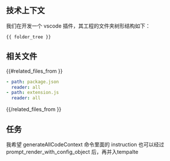 ## 技术上下文

我们在开发一个 vscode 插件，其工程的文件夹树形结构如下：

```
{{ folder_tree }}
```

## 相关文件

{{#related_files_from }}
```yaml
- path: package.json
  reader: all
- path: extension.js
  reader: all
```
{{/related_files_from }}

## 任务

我希望 generateAllCodeContext 命令里面的 instruction 也可以经过 prompt_render_with_config_object 后，再并入tempalte